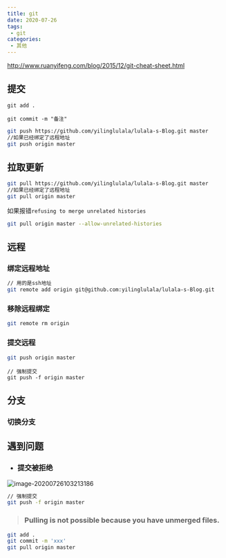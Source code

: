 ```yaml
---
title: git
date: 2020-07-26
tags:
 - git
categories: 
 - 其他
---
```


 http://www.ruanyifeng.com/blog/2015/12/git-cheat-sheet.html 

## 提交<Badge text="beta" type="warning"/>

```shell
git add .
```

```shell
git commit -m "备注"
```

```sh
git push https://github.com/yilinglulala/lulala-s-Blog.git master
//如果已经绑定了远程地址
git push origin master
```

## 拉取更新

```sh
git pull https://github.com/yilinglulala/lulala-s-Blog.git master
//如果已经绑定了远程地址
git pull origin master
```

如果报错`refusing to merge unrelated histories`

```sh
git pull origin master --allow-unrelated-histories
```

## 远程

### 绑定远程地址

```sh
// 用的是ssh地址
git remote add origin git@github.com:yilinglulala/lulala-s-Blog.git
```

### 移除远程绑定

```sh
git remote rm origin
```

### 提交远程

```sh
git push origin master
```

```
// 强制提交
git push -f origin master
```

## 分支

### 切换分支





## 遇到问题

- ### 提交被拒绝

![image-20200726103213186](C:\Users\xuyiling\AppData\Roaming\Typora\typora-user-images\image-20200726103213186.png)

```sh
// 强制提交
git push -f origin master
```

> ###  Pulling is not possible because you have unmerged files.

```sh
git add .
git commit -m 'xxx'
git pull origin master
```


